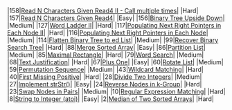 |158|[Read N Characters Given Read4 II - Call multiple times](https://oj.leetcode.com/problems/read-n-characters-given-read4-ii-call-multiple-times/)| [](./src/readNCharactersGivenRead4/readNCharactersGivenRead4.II.cpp)|Hard|
|157|[Read N Characters Given Read4](https://oj.leetcode.com/problems/read-n-characters-given-read4/)| [](./src/readNCharactersGivenRead4/readNCharactersGivenRead4.cpp)|Easy|
|156|[Binary Tree Upside Down](https://oj.leetcode.com/problems/binary-tree-upside-down/)| [](./src/binaryTreeUpsideDown/binaryTreeUpsideDown.cpp)|Medium|
|127|[Word Ladder II](https://oj.leetcode.com/problems/word-ladder-ii/)| [](./src/wordLadder/wordLadder.II.cpp)|Hard|
|117|[Populating Next Right Pointers in Each Node II](https://oj.leetcode.com/problems/populating-next-right-pointers-in-each-node-ii/)| [](./src/populatingNextRightPointersInEachNode/populatingNextRightPointersInEachNode.II.cpp)|Hard|
|116|[Populating Next Right Pointers in Each Node](https://oj.leetcode.com/problems/populating-next-right-pointers-in-each-node/)| [](./src/populatingNextRightPointersInEachNode/populatingNextRightPointersInEachNode.cpp)|Medium|
|114|[Flatten Binary Tree to ed List](https://oj.leetcode.com/problems/flatten-binary-tree-to-ed-list/)| [](./src/flattenBinaryTreeToedList/flattenBinaryTreeToedList.cpp)|Medium|
|99|[Recover Binary Search Tree](https://oj.leetcode.com/problems/recover-binary-search-tree/)| [](./src/recoverBinarySearchTree/recoverBinarySearchTree.cpp)|Hard|
|88|[Merge Sorted Array](https://oj.leetcode.com/problems/merge-sorted-array/)| [](./src/mergeTwoSortedArray/mergeTwoSortedArray.cpp)|Easy|
|86|[Partition List](https://oj.leetcode.com/problems/partition-list/)| [](./src/partitionList/partitionList.cpp)|Medium|
|85|[Maximal Rectangle](https://oj.leetcode.com/problems/maximal-rectangle/)| [](./src/maximalRectangle/maximalRectangle.cpp)|Hard|
|79|[Word Search](https://oj.leetcode.com/problems/word-search/)| [](./src/wordSearch/wordSearch.cpp)|Medium|
|68|[Text Justification](https://oj.leetcode.com/problems/text-justification/)| [](./src/textJustification/textJustification.cpp)|Hard|
|67|[Plus One](https://oj.leetcode.com/problems/plus-one/)| [](./src/plusOne/plusOne.cpp)|Easy|
|60|[Rotate List](https://oj.leetcode.com/problems/rotate-list/)| [](./src/rotateList/rotateList.cpp)|Medium|
|59|[Permutation Sequence](https://oj.leetcode.com/problems/permutation-sequence/)| [](./src/permutationSequence/permutationSequence.cpp)|Medium|
|43|[Wildcard Matching](https://oj.leetcode.com/problems/wildcard-matching/)| [](./src/wildcardMatching/wildcardMatching.cpp)|Hard|
|40|[First Missing Positive](https://oj.leetcode.com/problems/first-missing-positive/)| [](./src/firstMissingPositive/firstMissingPositive.cpp)|Hard|
|28|[Divide Two Integers](https://oj.leetcode.com/problems/divide-two-integers/)| [](./src/divideTwoInt/divideTwoInt.cpp)|Medium|
|27|[Implement strStr()](https://oj.leetcode.com/problems/implement-strstr/)| [](./src/strStr/strStr.cpp)|Easy|
|24|[Reverse Nodes in k-Group](https://oj.leetcode.com/problems/reverse-nodes-in-k-group/)| [](./src/reverseNodesInKGroup/reverseNodesInKGroup.cpp)|Hard|
|23|[Swap Nodes in Pairs](https://oj.leetcode.com/problems/swap-nodes-in-pairs/)| [](./src/swapNodesInPairs/swapNodesInPairs.cpp)|Medium|
|10|[Regular Expression Matching](https://oj.leetcode.com/problems/regular-expression-matching/)| [](./src/regularExpressionMatching/regularExpressionMatching.cpp)|Hard|
|8|[String to Integer (atoi)](https://oj.leetcode.com/problems/string-to-integer-atoi/)| [](./src/stringToIntegerAtoi/stringToIntegerAtoi.cpp)|Easy|
|2|[Median of Two Sorted Arrays](https://oj.leetcode.com/problems/median-of-two-sorted-arrays/)| [](./src/medianOfTwoSortedArrays/medianOfTwoSortedArrays.cpp)|Hard|

